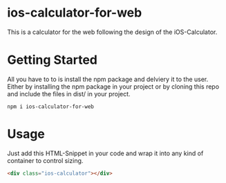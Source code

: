 # ios-calculator-for-web
This is a calculator for the web following the design of the iOS-Calculator.

# Getting Started
All you have to to is install the npm package and delviery it to the user. Either by installing the npm package in your project or by cloning this repo and include the files in dist/ in your project.
```shell
npm i ios-calculator-for-web
```

# Usage
Just add this HTML-Snippet in your code and wrap it into any kind of container to control sizing.
```html
<div class="ios-calculator"></div>
```